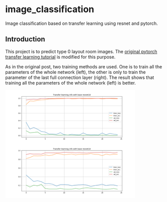 # image_classification
Image classification based on transfer learning using resnet and pytorch.

## Introduction
This project is to predict type 0 layout room images. The [original pytorch transfer learning tutorial](https://pytorch.org/tutorials/beginner/transfer_learning_tutorial.html#sphx-glr-download-beginner-transfer-learning-tutorial-py) is modified for this purpose.

As in the original post, two training methods are used. One is to train all the parameters of the whole network (left), the other is only to train the parameter of the last full connection layer (right). The result shows that training all the parameters of the whole network (left) is better.

<img src="results/resnet18_1.png" align="left" width="410" />
<img src="results/resnet18_0.png" align="left" width="410" />
